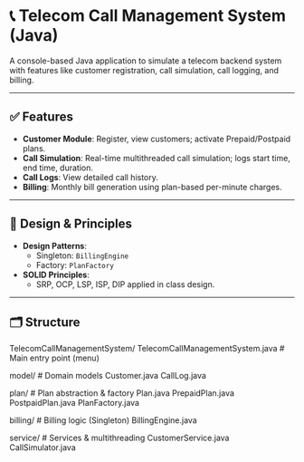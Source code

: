 # 📞 Telecom Call Management System (Java)

A console-based Java application to simulate a telecom backend system with features like customer registration, call simulation, call logging, and billing.

---

## ✅ Features

- **Customer Module**: Register, view customers; activate Prepaid/Postpaid plans.
- **Call Simulation**: Real-time multithreaded call simulation; logs start time, end time, duration.
- **Call Logs**: View detailed call history.
- **Billing**: Monthly bill generation using plan-based per-minute charges.

---

## 🧠 Design & Principles

- **Design Patterns**:
  - Singleton: `BillingEngine`
  - Factory: `PlanFactory`
- **SOLID Principles**:
  - SRP, OCP, LSP, ISP, DIP applied in class design.

---

## 🗂️ Structure

TelecomCallManagementSystem/
  TelecomCallManagementSystem.java         # Main entry point (menu)

  model/                                   # Domain models
    Customer.java
    CallLog.java

  plan/                                    # Plan abstraction & factory
    Plan.java
    PrepaidPlan.java
    PostpaidPlan.java
    PlanFactory.java

  billing/                                 # Billing logic (Singleton)
    BillingEngine.java

  service/                                 # Services & multithreading
    CustomerService.java
    CallSimulator.java
